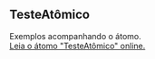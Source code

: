 ## TesteAtômico

Exemplos acompanhando o átomo.  
[Leia o átomo "TesteAtômico" online.](https://stepik.org/lesson/440525/step/1)